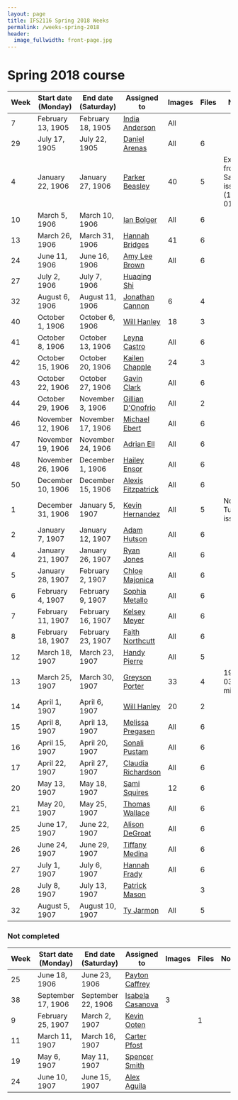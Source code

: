 ```yaml
---
layout: page
title: IFS2116 Spring 2018 Weeks
permalink: /weeks-spring-2018
header:
  image_fullwidth: front-page.jpg
---
```

# Spring 2018 course

Week|Start date (Monday)|End date (Saturday)|Assigned to|Images|Files|Notes
---|---|---|---|---|---|---
7|February 13, 1905|February 18, 1905|[India Anderson](https://github.com/Indiaa)|All||
29|July 17, 1905|July 22, 1905|[Daniel Arenas](https://github.com/Daniel1815)|All|6|
4|January 22, 1906|January 27, 1906|[Parker Beasley](https://github.com/ParkerB21)|40|5|Excused from Saturday issue (1906-01-27)
10|March 5, 1906|March 10, 1906|[Ian Bolger](https://github.com/ieb17)|All|6|
13|March 26, 1906|March 31, 1906|[Hannah Bridges](https://github.com/hlb17)|41|6|
24|June 11, 1906|June 16, 1906|[Amy Lee Brown](https://github.com/amyleebrown)|All|6|
27|July 2, 1906|July 7, 1906|[Huaqing Shi](https://github.com/huoyanzhizhou)|||
32|August 6, 1906|August 11, 1906|[Jonathan Cannon](https://github.com/alexandriaman)|6|4|
40|October 1, 1906|October 6, 1906|[Will Hanley](https://github.com/whanley)|18|3|
41|October 8, 1906|October 13, 1906|[Leyna Castro](https://github.com/ley06)|All|6|
42|October 15, 1906|October 20, 1906|[Kailen Chapple](https://github.com/wavyncurly)|24|3|
43|October 22, 1906|October 27, 1906|[Gavin Clark](https://github.com/gavinclark30)|All|6|
44|October 29, 1906|November 3, 1906|[Gillian D'Onofrio](https://github.com/gillidonof)|All|2|
46|November 12, 1906|November 17, 1906|[Michael Ebert](https://github.com/mike-ebert)|All|6|
47|November 19, 1906|November 24, 1906|[Adrian Ell](https://github.com/are17)|All|6|
48|November 26, 1906|December 1, 1906|[Hailey Ensor](https://github.com/haileyensor)|All|6|
50|December 10, 1906|December 15, 1906|[Alexis Fitzpatrick](https://github.com/AlexisFitz)|All|6|
1|December 31, 1906|January 5, 1907|[Kevin Hernandez](https://github.com/kevnandez)|All|5|No Tuesday issue
2|January 7, 1907|January 12, 1907|[Adam Hutson](https://github.com/aah16c)|All|6|
4|January 21, 1907|January 26, 1907|[Ryan Jones](https://github.com/Ryan-Jones994)|All|6|
5|January 28, 1907|February 2, 1907|[Chloe Majonica](https://github.com/chloeelise)|All|6|
6|February 4, 1907|February 9, 1907|[Sophia Metallo](https://github.com/SophiaElizabeth)|All|6|
7|February 11, 1907|February 16, 1907|[Kelsey Meyer](https://github.com/km16h)|All|6|
8|February 18, 1907|February 23, 1907|[Faith Northcutt](https://github.com/fnorthcutt)|All|6|
12|March 18, 1907|March 23, 1907|[Handy Pierre](https://github.com/FlameWo)|All|5|
13|March 25, 1907|March 30, 1907|[Greyson Porter](https://github.com/gporter1)|33|4|1907-03-29 missing?
14|April 1, 1907|April 6, 1907|[Will Hanley](https://github.com/whanley)|20|2|
15|April 8, 1907|April 13, 1907|[Melissa Pregasen](https://github.com/melissap17)|All|6|
16|April 15, 1907|April 20, 1907|[Sonali Pustam](https://github.com/sonalipustam)|All|6|
17|April 22, 1907|April 27, 1907|[Claudia Richardson](https://github.com/Claudia5)|All|6|
20|May 13, 1907|May 18, 1907|[Sami Squires](https://github.com/samisquires)|12|6|
21|May 20, 1907|May 25, 1907|[Thomas Wallace](https://github.com/tjw16f)|All|6|
25|June 17, 1907|June 22, 1907|[Alison DeGroat](https://github.com/laneydegroat)|All|6|
26|June 24, 1907|June 29, 1907|[Tiffany Medina](https://github.com/tdm16g)|All|6|
27|July 1, 1907|July 6, 1907|[Hannah Frady](https://github.com/hcf16b)|All|6|
28|July 8, 1907|July 13, 1907|[Patrick Mason](https://github.com/patrickmason8)||3|
32|August 5, 1907|August 10, 1907|[Ty Jarmon](https://github.com/tyjarmon)|All|5|

### Not completed

Week|Start date (Monday)|End date (Saturday)|Assigned to|Images|Files|Notes
---|---|---|---|---|---|---
25|June 18, 1906|June 23, 1906|[Payton Caffrey](https://github.com/pcaffrey98)|||
38|September 17, 1906|September 22, 1906|[Isabela Casanova](https://github.com/icc17)|3||
9|February 25, 1907|March 2, 1907|[Kevin Ooten](https://github.com/kmooten)||1|
11|March 11, 1907|March 16, 1907|[Carter Pfost](https://github.com/44Silver4)|||
19|May 6, 1907|May 11, 1907|[Spencer Smith](https://github.com/spencer-R-smith)|||
24|June 10, 1907|June 15, 1907|[Alex Aguila](https://github.com/alexis11224)|||
